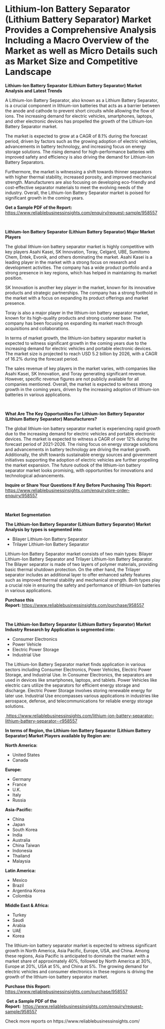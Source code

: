 <p><h1>Lithium-Ion Battery Separator (Lithium Battery Separator) Market Provides a Comprehensive Analysis Including a Macro Overview of the Market as well as Micro Details such as Market Size and Competitive Landscape</h1></p><p><strong>Lithium-Ion Battery Separator (Lithium Battery Separator) Market Analysis and Latest Trends</strong></p>
<p><p>A Lithium-Ion Battery Separator, also known as a Lithium Battery Separator, is a crucial component in lithium-ion batteries that acts as a barrier between the anode and cathode to prevent short circuits while allowing the flow of ions. The increasing demand for electric vehicles, smartphones, laptops, and other electronic devices has propelled the growth of the Lithium-Ion Battery Separator market. </p><p>The market is expected to grow at a CAGR of 8.1% during the forecast period, driven by factors such as the growing adoption of electric vehicles, advancements in battery technology, and increasing focus on energy storage solutions. The rising demand for high-performance batteries with improved safety and efficiency is also driving the demand for Lithium-Ion Battery Separators.</p><p>Furthermore, the market is witnessing a shift towards thinner separators with higher thermal stability, increased porosity, and improved mechanical strength. Manufacturers are also focusing on developing eco-friendly and cost-effective separator materials to meet the evolving needs of the industry. Overall, the Lithium-Ion Battery Separator market is poised for significant growth in the coming years.</p></p>
<p><strong>Get a Sample PDF of the Report:&nbsp;</strong> <a href="https://www.reliablebusinessinsights.com/enquiry/request-sample/958557">https://www.reliablebusinessinsights.com/enquiry/request-sample/958557</a></p>
<p>&nbsp;</p>
<p><strong>Lithium-Ion Battery Separator (Lithium Battery Separator) Major Market Players</strong></p>
<p><p>The global lithium-ion battery separator market is highly competitive with key players Asahi Kasei, SK Innovation, Toray, Celgard, UBE, Sumitomo Chem, Entek, Evonik, and others dominating the market. Asahi Kasei is a leading player in the market with a strong focus on research and development activities. The company has a wide product portfolio and a strong presence in key regions, which has helped in maintaining its market position.</p><p>SK Innovation is another key player in the market, known for its innovative products and strategic partnerships. The company has a strong foothold in the market with a focus on expanding its product offerings and market presence.</p><p>Toray is also a major player in the lithium-ion battery separator market, known for its high-quality products and strong customer base. The company has been focusing on expanding its market reach through acquisitions and collaborations.</p><p>In terms of market growth, the lithium-ion battery separator market is expected to witness significant growth in the coming years due to the increasing demand for electric vehicles and portable electronic devices. The market size is projected to reach USD 5.2 billion by 2026, with a CAGR of 16.2% during the forecast period.</p><p>The sales revenue of key players in the market varies, with companies like Asahi Kasei, SK Innovation, and Toray generating significant revenue. However, specific revenue figures are not publicly available for all companies mentioned. Overall, the market is expected to witness strong growth in the coming years, driven by the increasing adoption of lithium-ion batteries in various applications.</p></p>
<p>&nbsp;</p>
<p><strong>What Are The Key Opportunities For Lithium-Ion Battery Separator (Lithium Battery Separator) Manufacturers?</strong></p>
<p><p>The global lithium-ion battery separator market is experiencing rapid growth due to the increasing demand for electric vehicles and portable electronic devices. The market is expected to witness a CAGR of over 12% during the forecast period of 2021-2026. The rising focus on energy storage solutions and advancements in battery technology are driving the market growth. Additionally, the shift towards sustainable energy sources and government initiatives supporting the adoption of electric vehicles are further propelling the market expansion. The future outlook of the lithium-ion battery separator market looks promising, with opportunities for innovations and technological advancements.</p></p>
<p><strong>Inquire or Share Your Questions If Any Before Purchasing This Report:</strong> <a href="https://www.reliablebusinessinsights.com/enquiry/pre-order-enquiry/958557">https://www.reliablebusinessinsights.com/enquiry/pre-order-enquiry/958557</a></p>
<p>&nbsp;</p>
<p><strong>Market Segmentation</strong></p>
<p><strong>The Lithium-Ion Battery Separator (Lithium Battery Separator) Market Analysis by types is segmented into:</strong></p>
<p><ul><li>Bilayer Lithium-Ion Battery Separator</li><li>Trilayer Lithium-Ion Battery Separator</li></ul></p>
<p><p>Lithium-Ion Battery Separator market consists of two main types: Bilayer Lithium-Ion Battery Separator and Trilayer Lithium-Ion Battery Separator. The Bilayer separator is made of two layers of polymer materials, providing basic thermal shutdown protection. On the other hand, the Trilayer separator includes an additional layer to offer enhanced safety features such as improved thermal stability and mechanical strength. Both types play a crucial role in ensuring the safety and performance of lithium-ion batteries in various applications.</p></p>
<p><strong>Purchase this Report:&nbsp;</strong><a href="https://www.reliablebusinessinsights.com/purchase/958557">https://www.reliablebusinessinsights.com/purchase/958557</a></p>
<p>&nbsp;</p>
<p><strong>The Lithium-Ion Battery Separator (Lithium Battery Separator) Market Industry Research by Application is segmented into:</strong></p>
<p><ul><li>Consumer Electronics</li><li>Power Vehicle</li><li>Electric Power Storage</li><li>Industrial Use</li></ul></p>
<p><p>The Lithium-Ion Battery Separator market finds application in various sectors including Consumer Electronics, Power Vehicles, Electric Power Storage, and Industrial Use. In Consumer Electronics, the separators are used in devices like smartphones, laptops, and tablets. Power Vehicles like electric cars utilize the separators for efficient energy storage and discharge. Electric Power Storage involves storing renewable energy for later use. Industrial Use encompasses various applications in industries like aerospace, defense, and telecommunications for reliable energy storage solutions.</p></p>
<p><a href="https://www.reliablebusinessinsights.com/lithium-ion-battery-separator-lithium-battery-separator--r958557">&nbsp;https://www.reliablebusinessinsights.com/lithium-ion-battery-separator-lithium-battery-separator--r958557</a></p>
<p><strong>In terms of Region, the Lithium-Ion Battery Separator (Lithium Battery Separator) Market Players available by Region are:</strong></p>
<p>
    <p> <strong> North America: </strong>
        <ul>
            <li>United States</li>
            <li>Canada</li>
        </ul>
        </p> 
    <p> <strong> Europe: </strong>
        <ul>
            <li>Germany</li>
            <li>France</li>
            <li>U.K.</li>
            <li>Italy</li>
            <li>Russia</li>
        </ul>
        </p> 
    <p> <strong> Asia-Pacific: </strong>
        <ul>
            <li>China</li>
            <li>Japan</li>
            <li>South Korea</li>
            <li>India</li>
            <li>Australia</li>
            <li>China Taiwan</li>
            <li>Indonesia</li>
            <li>Thailand</li>
            <li>Malaysia</li>
        </ul>
        </p> 
    <p> <strong> Latin America: </strong>
        <ul>
            <li>Mexico</li>
            <li>Brazil</li>
            <li>Argentina Korea</li>
            <li>Colombia</li>
        </ul>
        </p> 
    <p> <strong> Middle East & Africa: </strong>
        <ul>
            <li>Turkey</li>
            <li>Saudi</li>
            <li>Arabia</li>
            <li>UAE</li>
            <li>Korea</li>
        </ul>
    </p>
    </p>
<p><p>The lithium-ion battery separator market is expected to witness significant growth in North America, Asia Pacific, Europe, USA, and China. Among these regions, Asia Pacific is anticipated to dominate the market with a market share of approximately 40%, followed by North America at 30%, Europe at 20%, USA at 5%, and China at 5%. The growing demand for electric vehicles and consumer electronics in these regions is driving the growth of the lithium-ion battery separator market.</p></p>
<p><strong>Purchase this Report: </strong><a href="https://www.reliablebusinessinsights.com/purchase/958557">https://www.reliablebusinessinsights.com/purchase/958557</a></p>
<p>&nbsp;<strong>Get a Sample PDF of the Report:&nbsp;&nbsp;</strong><a href="https://www.reliablebusinessinsights.com/enquiry/request-sample/958557">https://www.reliablebusinessinsights.com/enquiry/request-sample/958557</a></p>
<p><strong></strong></p>
<p>Check more reports on https://www.reliablebusinessinsights.com/</p>